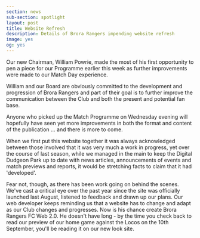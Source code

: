 ```yaml
---
section: news
sub-section: spotlight
layout: post
title: Website Refresh
description: Details of Brora Rangers impending website refresh
image: yes
og: yes
---
```

Our new Chairman, William Powrie, made the most of his first opportunity to pen a piece for our Programme earlier this week as further improvements were made to our Match Day experience. 

William and our Board are obviously committed to the development and progression of Brora Rangers and part of their goal is to further improve the communication between the Club and both the present and potential fan base.

Anyone who picked up the Match Programme on Wednesday evening will hopefully have seen yet more improvements in both the format and content of the publication ... and there is more to come.

When we first put this website together it was always acknowledged between those involved that it was very much a work in progress, yet over the course of last season, while we managed in the main to keep the Digital Dudgeon Park up to date with news articles, announcements of events and match previews and reports, it would be stretching facts to claim that it had 'developed'.

Fear not, though, as there has been work going on behind the scenes. We've cast a critical eye over the past year since the site was officially launched last August, listened to feedback and drawn up our plans. Our web developer keeps reminding us that a website has to change and adapt as our Club changes and progresses. Now is his chance create Brora Rangers FC Web 2.0. He doesn't have long - by the time you check back to read our preview of our home game against the Locos on the 10th September, you'll be reading it on our new look site.